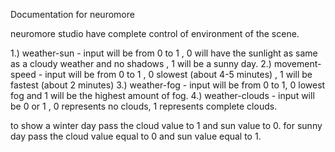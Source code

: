 Documentation for neuromore

neuromore studio have complete control of environment of the scene.

1.) weather-sun - input will be from 0 to 1 , 0 will have the sunlight as same as a cloudy weather and no shadows , 1 will be a sunny day.
2.) movement-speed - input will be from 0 to 1 , 0 slowest (about 4-5 minutes) , 1 will be fastest (about 2 minutes)
3.) weather-fog - input will be from 0 to 1, 0 lowest fog and 1 will be the highest amount of fog.
4.) weather-clouds - input will be 0 or 1 , 0 represents no clouds, 1 represents complete clouds. 


to show a winter day pass the cloud value to 1 and sun value to 0.
for sunny day pass the cloud value equal to 0 and sun value equal to 1.

